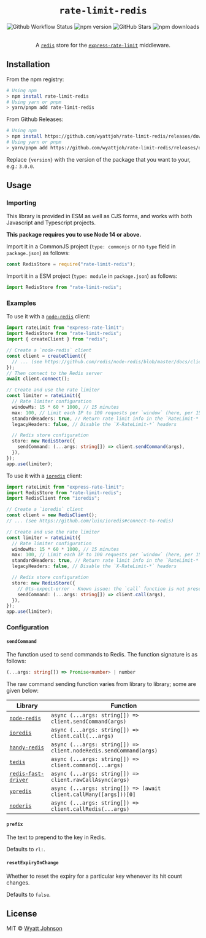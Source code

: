 # <div align="center"> `rate-limit-redis` </div>

<div align="center">
	<img alt="Github Workflow Status" src="https://img.shields.io/github/workflow/status/wyattjoh/rate-limit-redis/CI"/>
	<img alt="npm version" src="https://img.shields.io/npm/v/rate-limit-redis.svg"/>
	<img alt="GitHub Stars" src="https://img.shields.io/github/stars/wyattjoh/rate-limit-redis"/>
	<img alt="npm downloads" src="https://img.shields.io/npm/dm/rate-limit-redis"/>
</div>

<br>

<div align="center">

A [`redis`](https://github.com/redis/redis) store for the
[`express-rate-limit`](https://github.com/nfriedly/express-rate-limit)
middleware.

</div>

## Installation

From the npm registry:

```sh
# Using npm
> npm install rate-limit-redis
# Using yarn or pnpm
> yarn/pnpm add rate-limit-redis
```

From Github Releases:

```sh
# Using npm
> npm install https://github.com/wyattjoh/rate-limit-redis/releases/download/v{version}/rate-limit-redis.tgz
# Using yarn or pnpm
> yarn/pnpm add https://github.com/wyattjoh/rate-limit-redis/releases/download/v{version}/rate-limit-redis.tgz
```

Replace `{version}` with the version of the package that you want to your, e.g.:
`3.0.0`.

## Usage

### Importing

This library is provided in ESM as well as CJS forms, and works with both
Javascript and Typescript projects.

**This package requires you to use Node 14 or above.**

Import it in a CommonJS project (`type: commonjs` or no `type` field in
`package.json`) as follows:

```ts
const RedisStore = require("rate-limit-redis");
```

Import it in a ESM project (`type: module` in `package.json`) as follows:

```ts
import RedisStore from "rate-limit-redis";
```

### Examples

To use it with a [`node-redis`](https://github.com/redis/node-redis) client:

```ts
import rateLimit from "express-rate-limit";
import RedisStore from "rate-limit-redis";
import { createClient } from "redis";

// Create a `node-redis` client
const client = createClient({
  // ... (see https://github.com/redis/node-redis/blob/master/docs/client-configuration.md)
});
// Then connect to the Redis server
await client.connect();

// Create and use the rate limiter
const limiter = rateLimit({
  // Rate limiter configuration
  windowMs: 15 * 60 * 1000, // 15 minutes
  max: 100, // Limit each IP to 100 requests per `window` (here, per 15 minutes)
  standardHeaders: true, // Return rate limit info in the `RateLimit-*` headers
  legacyHeaders: false, // Disable the `X-RateLimit-*` headers

  // Redis store configuration
  store: new RedisStore({
    sendCommand: (...args: string[]) => client.sendCommand(args),
  }),
});
app.use(limiter);
```

To use it with a [`ioredis`](https://github.com/luin/ioredis) client:

```ts
import rateLimit from "express-rate-limit";
import RedisStore from "rate-limit-redis";
import RedisClient from "ioredis";

// Create a `ioredis` client
const client = new RedisClient();
// ... (see https://github.com/luin/ioredis#connect-to-redis)

// Create and use the rate limiter
const limiter = rateLimit({
  // Rate limiter configuration
  windowMs: 15 * 60 * 1000, // 15 minutes
  max: 100, // Limit each IP to 100 requests per `window` (here, per 15 minutes)
  standardHeaders: true, // Return rate limit info in the `RateLimit-*` headers
  legacyHeaders: false, // Disable the `X-RateLimit-*` headers

  // Redis store configuration
  store: new RedisStore({
    // @ts-expect-error - Known issue: the `call` function is not present in @types/ioredis
    sendCommand: (...args: string[]) => client.call(args),
  }),
});
app.use(limiter);
```

### Configuration

#### `sendCommand`

The function used to send commands to Redis. The function signature is as
follows:

```ts
(...args: string[]) => Promise<number> | number
```

The raw command sending function varies from library to library; some are given
below:

| Library                                                            | Function                                                          |
| ------------------------------------------------------------------ | ----------------------------------------------------------------- |
| [`node-redis`](https://github.com/redis/node-redis)                | `async (...args: string[]) => client.sendCommand(args)`           |
| [`ioredis`](https://github.com/luin/ioredis)                       | `async (...args: string[]) => client.call(...args)`               |
| [`handy-redis`](https://github.com/mmkal/handy-redis)              | `async (...args: string[]) => client.nodeRedis.sendCommand(args)` |
| [`tedis`](https://github.com/silkjs/tedis)                         | `async (...args: string[]) => client.command(...args)`            |
| [`redis-fast-driver`](https://github.com/h0x91b/redis-fast-driver) | `async (...args: string[]) => client.rawCallAsync(args)`          |
| [`yoredis`](https://github.com/djanowski/yoredis)                  | `async (...args: string[]) => (await client.callMany([args]))[0]` |
| [`noderis`](https://github.com/wallneradam/noderis)                | `async (...args: string[]) => client.callRedis(...args)`          |

#### `prefix`

The text to prepend to the key in Redis.

Defaults to `rl:`.

#### `resetExpiryOnChange`

Whether to reset the expiry for a particular key whenever its hit count changes.

Defaults to `false`.

## License

MIT © [Wyatt Johnson](https://github.com/wyattjoh)

